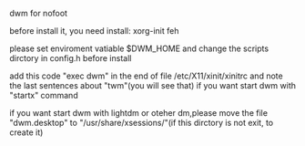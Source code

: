 dwm for nofoot

before install it, you need install:
xorg-init
feh

please set enviroment vatiable $DWM_HOME and change the scripts dirctory in config.h before install

add this code "exec dwm" in the end of file /etc/X11/xinit/xinitrc and note the last sentences about "twm"(you will see that) if you want start dwm with "startx" command 

if you want start dwm with lightdm or oteher dm,please move the file "dwm.desktop" to "/usr/share/xsessions/"(if this dirctory is not exit, to create it)
 
